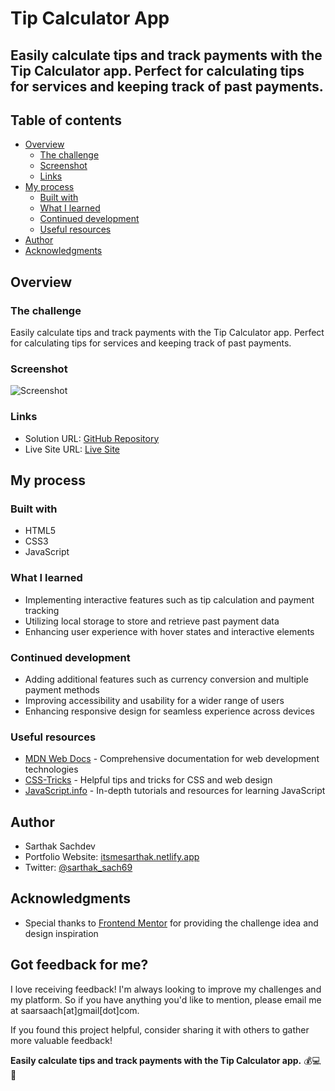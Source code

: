 # Tip Calculator App

## Easily calculate tips and track payments with the Tip Calculator app. Perfect for calculating tips for services and keeping track of past payments.

## Table of contents

- [Overview](#overview)
  - [The challenge](#the-challenge)
  - [Screenshot](#screenshot)
  - [Links](#links)
- [My process](#my-process)
  - [Built with](#built-with)
  - [What I learned](#what-i-learned)
  - [Continued development](#continued-development)
  - [Useful resources](#useful-resources)
- [Author](#author)
- [Acknowledgments](#acknowledgments)

## Overview

### The challenge

Easily calculate tips and track payments with the Tip Calculator app. Perfect for calculating tips for services and keeping track of past payments.

### Screenshot

![Screenshot](./screenshot.jpg)

### Links

- Solution URL: [GitHub Repository](https://github.com/SartHak-0-Sach/Tip-calculator-app_frontend_project)
- Live Site URL: [Live Site](https://tip-calculator-frontend.netlify.app/)

## My process

### Built with

- HTML5
- CSS3
- JavaScript

### What I learned

- Implementing interactive features such as tip calculation and payment tracking
- Utilizing local storage to store and retrieve past payment data
- Enhancing user experience with hover states and interactive elements

### Continued development

- Adding additional features such as currency conversion and multiple payment methods
- Improving accessibility and usability for a wider range of users
- Enhancing responsive design for seamless experience across devices

### Useful resources

- [MDN Web Docs](https://developer.mozilla.org/) - Comprehensive documentation for web development technologies
- [CSS-Tricks](https://css-tricks.com/) - Helpful tips and tricks for CSS and web design
- [JavaScript.info](https://javascript.info/) - In-depth tutorials and resources for learning JavaScript

## Author

- Sarthak Sachdev
- Portfolio Website: [itsmesarthak.netlify.app](https://itsmesarthak.netlify.app/)
- Twitter: [@sarthak_sach69](https://twitter.com/sarthak_sach69)

## Acknowledgments

- Special thanks to [Frontend Mentor](https://www.frontendmentor.io/) for providing the challenge idea and design inspiration

## Got feedback for me?

I love receiving feedback! I'm always looking to improve my challenges and my platform. So if you have anything you'd like to mention, please email me at saarsaach[at]gmail[dot]com.

If you found this project helpful, consider sharing it with others to gather more valuable feedback!

**Easily calculate tips and track payments with the Tip Calculator app.** 💰💻📱
